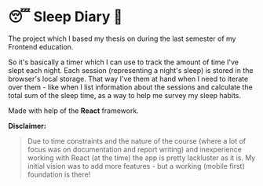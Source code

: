 # :sleeping: Sleep Diary :notebook_with_decorative_cover:

The project which I based my thesis on during the last semester of my Frontend education.

So it's basically a timer which I can use to track the amount of time I've slept each night. Each session (representing a night's sleep) is stored in the browser's local storage. That way I've them at hand when I need to iterate over them - like when I list information about the sessions and calculate the total sum of the sleep time, as a way to help me survey my sleep habits.

Made with help of the **React** framework.

**Disclaimer:**
> Due to time constraints and the nature of the course (where a lot of focus was on documentation and report writing) and inexperience working with React (at the time) the app is pretty lackluster as it is. My initial vision was to add more features - but a working (mobile first) foundation is there!
